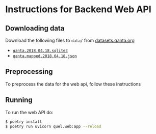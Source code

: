 # Instructions for Backend Web API

## Downloading data

Download the following files to `data/` from [datasets.qanta.org](http://datasets.qanta.org)

* [`qanta.2018.04.18.sqlite3`](https://s3-us-west-2.amazonaws.com/pinafore-us-west-2/qanta-jmlr-datasets/qanta.2018.04.18.sqlite3)
* [`qanta.mapped.2018.04.18.json`](https://s3-us-west-2.amazonaws.com/pinafore-us-west-2/qanta-jmlr-datasets/qanta.mapped.2018.04.18.json)

## Preprocessing

To preprocess the data for the web api, follow these instructions

## Running

To run the web API do:

```bash
$ poetry install
$ poetry run uvicorn quel.web:app --reload
```
